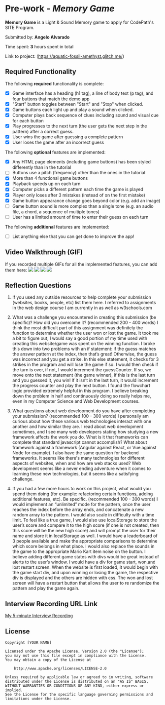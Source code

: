 # Pre-work - *Memory Game*

**Memory Game** is a Light & Sound Memory game to apply for CodePath's SITE Program. 

Submitted by: **Angelo Alvarado**

Time spent: **3** hours spent in total

Link to project: (https://aquatic-fossil-amethyst.glitch.me/)

## Required Functionality

The following **required** functionality is complete:

* [x] Game interface has a heading (h1 tag), a line of body text (p tag), and four buttons that match the demo app
* [x] "Start" button toggles between "Start" and "Stop" when clicked. 
* [x] Game buttons each light up and play a sound when clicked. 
* [x] Computer plays back sequence of clues including sound and visual cue for each button
* [x] Play progresses to the next turn (the user gets the next step in the pattern) after a correct guess. 
* [x] User wins the game after guessing a complete pattern
* [x] User loses the game after an incorrect guess

The following **optional** features are implemented:

* [x] Any HTML page elements (including game buttons) has been styled differently than in the tutorial
* [ ] Buttons use a pitch (frequency) other than the ones in the tutorial
* [x] More than 4 functional game buttons
* [x] Playback speeds up on each turn
* [x] Computer picks a different pattern each time the game is played
* [x] Player only loses after 3 mistakes (instead of on the first mistake)
* [x] Game button appearance change goes beyond color (e.g. add an image)
* [ ] Game button sound is more complex than a single tone (e.g. an audio file, a chord, a sequence of multiple tones)
* [ ] User has a limited amount of time to enter their guess on each turn

The following **additional** features are implemented:

- [ ] List anything else that you can get done to improve the app!

## Video Walkthrough (GIF)

If you recorded multiple GIFs for all the implemented features, you can add them here:
![](gif1-link-here)
![](gif2-link-here)
![](gif3-link-here)
![](gif4-link-here)

## Reflection Questions
1. If you used any outside resources to help complete your submission (websites, books, people, etc) list them here. 
 I referred to assignments in the web design course I am currently in as well as w3schools.com

2. What was a challenge you encountered in creating this submission (be specific)? How did you overcome it? (recommended 200 - 400 words) 
I think the most difficult part of this assignment was definitely the function to determine whether the user won or lost the game. It took me a bit to figure out, I would say a good portion of my time used with creating this website/game was spent on the winning function. I broke this down into two problems with an if statement: if the guess matches the answer pattern at the index, then that’s great! Otherwise, the guess was incorrect and you get a strike. In this else statement, it checks for 3 strikes in the program and will lose the game if so. I would then check if the turn is over, if not, I would increment the guessCounter. If so, we move onto the next statement (the game winner), if this is the last turn and you guessed it, you win! If it isn’t in the last turn, it would increment the progress counter and play the next button. I found the flowchart logic provided extremely helpful in this program. I believe breaking down the problem in half and continuously doing so really helps me, even in my Computer Science and Web Development courses.

3. What questions about web development do you have after completing your submission? (recommended 100 - 300 words) 
I personally am curious about how these various web technologies interact with one another and how similar they are. I read about web development sometimes, and I see many web developers stating how studying a new framework affects the work you do. What is it that frameworks can complete that standard javascript cannot accomplish? What about framework against a framework (Angular against React, or Vue against Node for example). I also have the same question for backend frameworks. It seems like there's many technologies for different aspects of websites, when and how are web stacks used? Web development seems like a never ending adventure when it comes to learning these new technologies, but it seems like a satisfying challenge. 

4. If you had a few more hours to work on this project, what would you spend them doing (for example: refactoring certain functions, adding additional features, etc). Be specific. (recommended 100 - 300 words) 
 I would implement an “unlimited” mode for the pattern, once the user reaches the index before the array ends, and concatenate a new random array to the pattern. I would also scale in difficulty with a time limit. To feel like a true game, I would also use localStorage to store the user’s score and compare it to the high score (if one is not created, then this score will be the new high score) and will prompt the user for their name and store it in localStorage as well. I would have a leaderboard of 3 people available and make the appropriate comparisons to determine which score belongs in what place. I would also replace the sounds in the game to the appropriate Mario Kart item noise on the button. I believe adding different game states with divs would be great instead of alerts to the user’s window. I would have a div for game start, won,and  lost restart screen. When the website is first loaded, it would begin with the game start div, and upon winning or losing the game, the respective div is displayed and the others are hidden with css. The won and lost screen will have a restart button that allows the user to re randomize the pattern and play the game again.




## Interview Recording URL Link

[My 5-minute Interview Recording](your-link-here)


## License

    Copyright [YOUR NAME]

    Licensed under the Apache License, Version 2.0 (the "License");
    you may not use this file except in compliance with the License.
    You may obtain a copy of the License at

        http://www.apache.org/licenses/LICENSE-2.0

    Unless required by applicable law or agreed to in writing, software
    distributed under the License is distributed on an "AS IS" BASIS,
    WITHOUT WARRANTIES OR CONDITIONS OF ANY KIND, either express or implied.
    See the License for the specific language governing permissions and
    limitations under the License.
